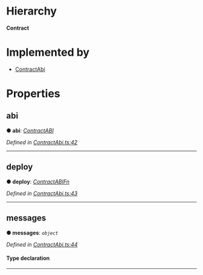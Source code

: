 

# Hierarchy

**Contract**

# Implemented by

* [ContractAbi](../classes/_contractabi_.contractabi.md)

# Properties

<a id="abi"></a>

##  abi

**● abi**: *[ContractABI](../modules/_contractabi_.md#contractabi-1)*

*Defined in [ContractAbi.ts:42](https://github.com/polkadot-js/api/blob/c01ade8/packages/types/src/ContractAbi.ts#L42)*

___
<a id="deploy"></a>

##  deploy

**● deploy**: *[ContractABIFn](_contractabi_.contractabifn.md)*

*Defined in [ContractAbi.ts:43](https://github.com/polkadot-js/api/blob/c01ade8/packages/types/src/ContractAbi.ts#L43)*

___
<a id="messages"></a>

##  messages

**● messages**: *`object`*

*Defined in [ContractAbi.ts:44](https://github.com/polkadot-js/api/blob/c01ade8/packages/types/src/ContractAbi.ts#L44)*

#### Type declaration

[index: `string`]: [ContractABIFn](_contractabi_.contractabifn.md)

___

